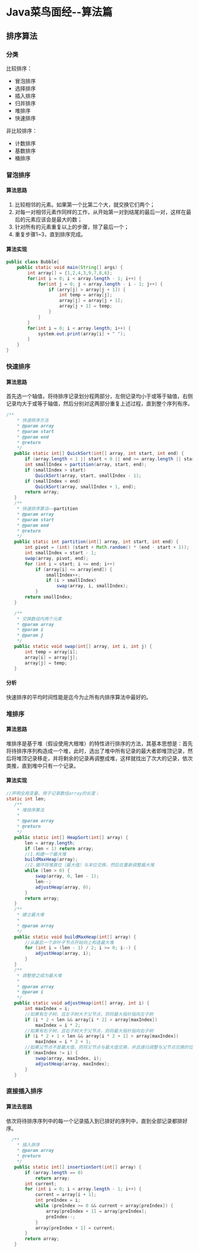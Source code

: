 # Java菜鸟面经--算法篇

## 排序算法

### 分类

比较排序：

- 冒泡排序
- 选择排序
- 插入排序
- 归并排序
- 堆排序
- 快速排序

非比较排序：

- 计数排序
- 基数排序
- 桶排序

### 冒泡排序

#### 算法思路

1. 比较相邻的元素。如果第一个比第二个大，就交换它们两个；
2. 对每一对相邻元素作同样的工作，从开始第一对到结尾的最后一对，这样在最后的元素应该会是最大的数；
3. 针对所有的元素重复以上的步骤，除了最后一个；
4. 重复步骤1~3，直到排序完成。

#### 算法实现

```java
public class Bubble{
    public static void main(String[] args) {
        int array[] = {1,2,4,3,9,7,8,6};
        for(int i = 0; i < array.length - 1; i++) {
            for(int j = 0; j < array.length - i - 1; j++) {
                if (arry[j] > array[j + 1]) {
                    int temp = array[j];
                    array[j] = array[j + 1];
                    array[j + 1] = temp;
                }
            }
        }
        for(int i = 0; i < array.length; i++) {
            system.out.print(array[i] + " ");
        }
    }
}
```

### 快速排序

#### 算法思路

首先选一个轴值，将待排序记录划分程两部分，左侧记录均小于或等于轴值，右侧记录均大于或等于轴值，然后分别对这两部分重复上述过程，直到整个序列有序。

```java
/**
    * 快速排序方法
    * @param array
    * @param start
    * @param end
    * @return
    */
   public static int[] QuickSort(int[] array, int start, int end) {
       if (array.length < 1 || start < 0 || end >= array.length || start > end) return null;
       int smallIndex = partition(array, start, end);
       if (smallIndex > start)
           QuickSort(array, start, smallIndex - 1);
       if (smallIndex < end)
           QuickSort(array, smallIndex + 1, end);
       return array;
   }
   /**
    * 快速排序算法——partition
    * @param array
    * @param start
    * @param end
    * @return
    */
   public static int partition(int[] array, int start, int end) {
       int pivot = (int) (start + Math.random() * (end - start + 1));
       int smallIndex = start - 1;
       swap(array, pivot, end);
       for (int i = start; i <= end; i++)
           if (array[i] <= array[end]) {
               smallIndex++;
               if (i > smallIndex)
                   swap(array, i, smallIndex);
           }
       return smallIndex;
   }

   /**
    * 交换数组内两个元素
    * @param array
    * @param i
    * @param j
    */
   public static void swap(int[] array, int i, int j) {
       int temp = array[i];
       array[i] = array[j];
       array[j] = temp;
   }
```

#### 分析

快速排序的平均时间性能是迄今为止所有内排序算法中最好的。

### 堆排序

#### 算法思路

堆排序是基于堆（假设使用大根堆）的特性进行排序的方法，其基本思想是：首先将待排序序列构造成一个堆，此时，选出了堆中所有记录的最大者即堆顶记录，然后将堆顶记录移走，并将剩余的记录再调整成堆，这样就找出了次大的记录，依次类推，直到堆中只有一个记录。

#### 算法实现

```java
//声明全局变量，用于记录数组array的长度；
static int len;
   /**
    * 堆排序算法
    *
    * @param array
    * @return
    */
   public static int[] HeapSort(int[] array) {
       len = array.length;
       if (len < 1) return array;
       //1.构建一个最大堆
       buildMaxHeap(array);
       //2.循环将堆首位（最大值）与末位交换，然后在重新调整最大堆
       while (len > 0) {
           swap(array, 0, len - 1);
           len--;
           adjustHeap(array, 0);
       }
       return array;
   }
   /**
    * 建立最大堆
    *
    * @param array
    */
   public static void buildMaxHeap(int[] array) {
       //从最后一个非叶子节点开始向上构造最大堆
       for (int i = (len - 1) / 2; i >= 0; i--) {
           adjustHeap(array, i);
       }
   }
   /**
    * 调整使之成为最大堆
    *
    * @param array
    * @param i
    */
   public static void adjustHeap(int[] array, int i) {
       int maxIndex = i;
       //如果有左子树，且左子树大于父节点，则将最大指针指向左子树
       if (i * 2 < len && array[i * 2] > array[maxIndex])
           maxIndex = i * 2;
       //如果有右子树，且右子树大于父节点，则将最大指针指向右子树
       if (i * 2 + 1 < len && array[i * 2 + 1] > array[maxIndex])
           maxIndex = i * 2 + 1;
       //如果父节点不是最大值，则将父节点与最大值交换，并且递归调整与父节点交换的位置。
       if (maxIndex != i) {
           swap(array, maxIndex, i);
           adjustHeap(array, maxIndex);
       }
   }
```

### 直接插入排序

#### 算法去思路

依次将待排序序列中的每一个记录插入到已排好的序列中，直到全部记录都排好序。

```java
  /**
    * 插入排序
    * @param array
    * @return
    */
   public static int[] insertionSort(int[] array) {
       if (array.length == 0)
           return array;
       int current;
       for (int i = 0; i < array.length - 1; i++) {
           current = array[i + 1];
           int preIndex = i;
           while (preIndex >= 0 && current < array[preIndex]) {
               array[preIndex + 1] = array[preIndex];
               preIndex--;
           }
           array[preIndex + 1] = current;
       }
       return array;
   }
```

